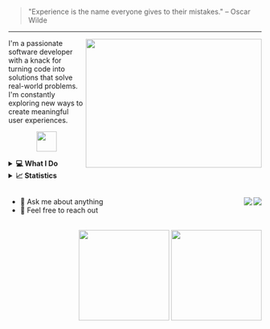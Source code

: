 > "Experience is the name everyone gives to their mistakes." – Oscar Wilde
<hr />

<p>
<!--   <img align="right" src="https://user-images.githubusercontent.com/74038190/216120986-f2752ca9-fe82-4aa3-befe-0a58db010d85.png" width="256" height="256"> -->
<!--   <img align="right" src="https://cdnb.artstation.com/p/assets/images/images/028/991/999/original/anna-havrylyukh-.gif?1596125112" width="300" height="256"> -->
  <img align="right" src="https://github.com/raiane-oliveira/raiane-oliveira/assets/100815627/6f21285c-8f55-4948-8a67-ce69565e47dc" width="350" height="256">
</p>

<!-- <img width="24" src="https://media.tenor.com/DBaV_cCwFUgAAAAi/happy-star.gif" /> --> 
I'm a passionate software developer with a knack for turning code into solutions that solve real-world problems. I'm constantly exploring new ways to create meaningful user experiences.

<p align="center">
  <a href="https://skillicons.dev">
    <img height="40" src="https://skillicons.dev/icons?i=ts,react,nodejs,java,spring,postgres,linux" />
  </a>
</p>


<details>
  <summary>
    <strong>💻 What I Do</strong>
  </summary>
  <br />
  
  - 🚀 Transforming ideas into interactive and responsive web applications.
  - 🧠 Solving problems with elegant, efficient, and maintainable code.
  - 🎨 Crafting visually appealing user interfaces that focus on usability.
</details>

<details>
  <summary>
    <strong>📈 Statistics</strong>
  </summary>

  #### Coding track
  <!--START_SECTION:waka-->

```txt
From: 15 September 2025 - To: 22 September 2025

Total Time: 5 hrs 52 mins

TypeScript     2 hrs 40 mins   ███████████▒░░░░░░░░░░░░░   45.52 %
Lua            1 hr 17 mins    █████▒░░░░░░░░░░░░░░░░░░░   21.83 %
conf           48 mins         ███▒░░░░░░░░░░░░░░░░░░░░░   13.70 %
Desktop file   33 mins         ██▒░░░░░░░░░░░░░░░░░░░░░░   09.39 %
HTML           21 mins         █▓░░░░░░░░░░░░░░░░░░░░░░░   06.05 %
```

<!--END_SECTION:waka-->
  
</details>

##
<!--<img width="100%" src="https://user-images.githubusercontent.com/74038190/212284115-f47cd8ff-2ffb-4b04-b5bf-4d1c14c0247f.gif" />-->

 <a href="https://www.linkedin.com/in/raiane-oliveira-dev">
   <img align="right" src="https://img.shields.io/badge/LinkedIn-0077B5?style=for-the-badge&logo=linkedin&logoColor=white" />
  </a>  
  <a href="mailto:raiane.oliveira404@gmail.com">
    <img  align="right" src="https://img.shields.io/badge/Gmail-D14836?style=for-the-badge&logo=gmail&logoColor=white" />
  </a>
    
- 💬 Ask me about anything
- 💼 Feel free to reach out

<br />

<div align="right">
  <a target="_blank" href="https://github.com/raiane-oliveira"><img height="180em" src="https://github-readme-stats-delta-amber.vercel.app/api?username=raiane-oliveira&show_icons=true&theme=radical&include_all_commits=true&count_private=true&border_radius=10"/></a> 
  <a><img height="180em" src="https://github-readme-stats-delta-amber.vercel.app/api/top-langs/?username=raiane-oliveira&layout=compact&langs_count=8&theme=radical&border_radius=10"/></a>
</div>
